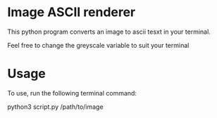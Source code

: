 # Image ASCII renderer
This python program converts an image to ascii tesxt in your terminal.

Feel free to change the greyscale variable to suit your terminal

# Usage
To use, run the following terminal command:

python3 script.py /path/to/image
